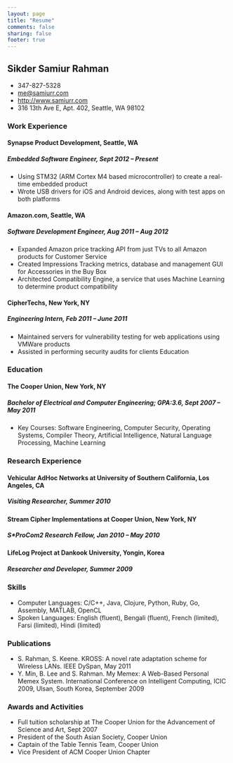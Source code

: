 ```yaml
---
layout: page
title: "Resume"
comments: false
sharing: false
footer: true
---
```

## Sikder Samiur Rahman

* 347-827-5328
* <me@samiurr.com>
* <http://www.samiurr.com>
* 316 13th Ave E, Apt. 402, Seattle, WA 98102

### Work Experience

#### Synapse Product Development, Seattle, WA
##### Embedded Software Engineer, Sept 2012 – Present
* Using STM32 (ARM Cortex M4 based microcontroller) to create a real-time embedded product
* Wrote USB drivers for iOS and Android devices, along with test apps on both platforms

#### Amazon.com, Seattle, WA
##### Software Development Engineer, Aug 2011 – Aug 2012
* Expanded Amazon price tracking API from just TVs to all Amazon products for Customer Service
* Created Impressions Tracking metrics, database and management GUI for Accessories in the Buy Box
* Architected Compatibility Engine, a service that uses Machine Learning to determine product compatibility

#### CipherTechs, New York, NY
##### Engineering Intern, Feb 2011 – June 2011
* Maintained servers for vulnerability testing for web applications using VMWare products
* Assisted in performing security audits for clients
Education

### Education

#### The Cooper Union, New York, NY
##### Bachelor of Electrical and Computer Engineering; GPA:3.6, Sept 2007 – May 2011
* Key Courses: Software Engineering, Computer Security, Operating Systems, Compiler Theory, Artificial Intelligence, Natural Language Processing, Machine Learning

### Research Experience

#### Vehicular AdHoc Networks at University of Southern California, Los Angeles, CA
##### Visiting Researcher, Summer 2010

#### Stream Cipher Implementations at Cooper Union, New York, NY
##### S*ProCom2 Research Fellow, Jan 2010 – May 2010

#### LifeLog Project at Dankook University, Yongin, Korea
##### Researcher and Developer, Summer 2009

### Skills
* Computer Languages: C/C++, Java, Clojure, Python, Ruby, Go, Assembly, MATLAB, OpenCL
* Spoken Languages: English (fluent), Bengali (fluent), French (limited), Farsi (limited), Hindi (limited)

### Publications
* S. Rahman, S. Keene. KROSS: A novel rate adaptation scheme for Wireless LANs. IEEE DySpan, May 2011
* Y. Min, B. Lee and S. Rahman. My Memex: A Web-Based Personal Memex System. International Conference on Intelligent Computing, ICIC 2009, Ulsan, South Korea, September 2009

### Awards and Activities
* Full tuition scholarship at The Cooper Union for the Advancement of Science and Art, Sept 2007
* President of the South Asian Society, Cooper Union
* Captain of the Table Tennis Team, Cooper Union
* Vice President of ACM Cooper Union Chapter
